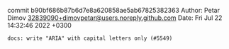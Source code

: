 commit b90bf686b87b6d7e8a620858ae5ab67825382363
Author: Petar Dimov <32839090+dimovpetar@users.noreply.github.com>
Date:   Fri Jul 22 14:32:46 2022 +0300

    docs: write "ARIA" with capital letters only (#5549)
